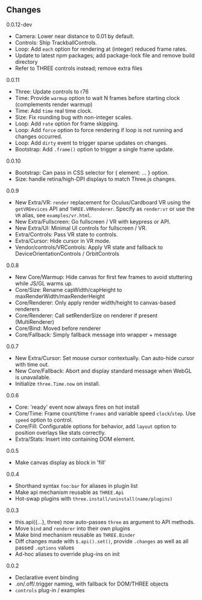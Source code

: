 Changes
----
0.0.12-dev
* Camera: Lower near distance to 0.01 by default.
* Controls: Ship TrackballControls.
* Loop: Add `each` option for rendering at (integer) reduced frame rates.
* Update to latest npm packages; add package-lock file and remove build directory
* Refer to THREE controls instead; remove extra files

0.0.11
* Three: Update controls to r76
* Time: Provide `warmup` option to wait N frames before starting clock (complements render warmup)
* Time: Add `time` real time clock.
* Size: Fix rounding bug with non-integer scales.
* Loop: Add `rate` option for frame skipping.
* Loop: Add `force` option to force rendering if loop is not running and changes occurred.
* Loop: Add `dirty` event to trigger sparse updates on changes.
* Bootstrap: Add `.frame()` option to trigger a single frame update.

0.0.10
* Bootstrap: Can pass in CSS selector for { element: ... } option.
* Size: handle retina/high-DPI displays to match Three.js changes.

0.0.9
* New Extra/VR: `render` replacement for Oculus/Cardboard VR using the `getVRDevices` API and `THREE.VRRenderer`. Specify as `render:vr` or use the `VR` alias, see `examples/vr.html`.
* New Extra/Fullscreen: Go fullscreen / VR with keypress or API.
* New Extra/UI: Minimal UI controls for fullscreen / VR.
* Extra/Controls: Pass VR state to controls.
* Extra/Cursor: Hide cursor in VR mode.
* Vendor/controls/VRControls: Apply VR state and fallback to DeviceOrientationControls / OrbitControls

0.0.8
* New Core/Warmup: Hide canvas for first few frames to avoid stuttering while JS/GL warms up.
* Core/Size: Rename capWidth/capHeight to maxRenderWidth/maxRenderHeight
* Core/Renderer: Only apply render width/height to canvas-based renderers
* Core/Renderer: Call setRenderSize on renderer if present (MultiRenderer)
* Core/Bind: Moved before renderer
* Core/Fallback: Simply fallback message into wrapper + message

0.0.7
* New Extra/Cursor: Set mouse cursor contextually. Can auto-hide cursor with time out.
* New Core/Fallback: Abort and display standard message when WebGL is unavailable.
* Initialize `three.Time.now` on install.

0.0.6
* Core: 'ready' event now always fires on hot install
* Core/Time: Frame count/time `frames` and variable speed `clock`/`step`. Use `speed` option to control.
* Core/Fill: Configurable options for behavior, add `layout` option to position overlays like stats correctly.
* Extra/Stats: Insert into containing DOM element.

0.0.5
* Make canvas display as block in 'fill'

0.0.4

* Shorthand syntax `foo:bar` for aliases in plugin list
* Make api mechanism reusable as `THREE.Api`
* Hot-swap plugins with `three.install/uninstall(name/plugins)`

0.0.3

* this.api({...}, three) now auto-passes `three` as argument to API methods.
* Move `bind` and `renderer` into their own plugins
* Make bind mechanism reusable as `THREE.Binder`
* Diff changes made with `$.api().set()`, provide `.changes` as well as all passed `.options` values
* Ad-hoc aliases to override plug-ins on init

0.0.2

* Declarative event binding
* .on/.off/.trigger naming, with fallback for DOM/THREE objects
* `controls` plug-in / examples

